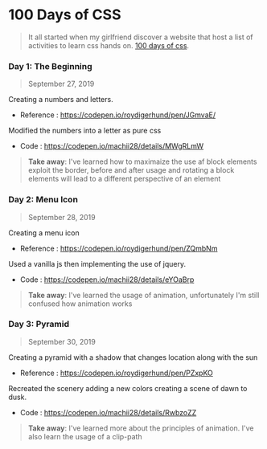 # 100 Days of CSS

> It all started when my girlfriend discover a website that host a list of activities to learn css hands on. [100 days of css](http://100dayscss.com).

### Day 1: The Beginning
> September 27, 2019

Creating a numbers and letters.

* Reference : https://codepen.io/roydigerhund/pen/JGmvaE/

Modified the numbers into a letter as pure css

* Code : https://codepen.io/machii28/details/MWgRLmW

> **Take away**: I've learned how to maximaize the use af block elements exploit the border, before and after usage and rotating a block elements will lead to a different perspective of an element

### Day 2: Menu Icon
> September 28, 2019

Creating a menu icon

* Reference : https://codepen.io/roydigerhund/pen/ZQmbNm

Used a vanilla js then implementing the use of jquery.

* Code : https://codepen.io/machii28/details/eYOaBrp

> **Take away**: I've learned the usage of animation, unfortunately I'm still confused how animation works

### Day 3: Pyramid
> September 30, 2019

Creating a pyramid with a shadow that changes location along with the sun

* Reference : https://codepen.io/roydigerhund/pen/PZxpKO

Recreated the scenery adding a new colors creating a scene of dawn to dusk.

* Code : https://codepen.io/machii28/details/RwbzoZZ

> **Take away**: I've learned more about the principles of animation. I've also learn the usage of a clip-path